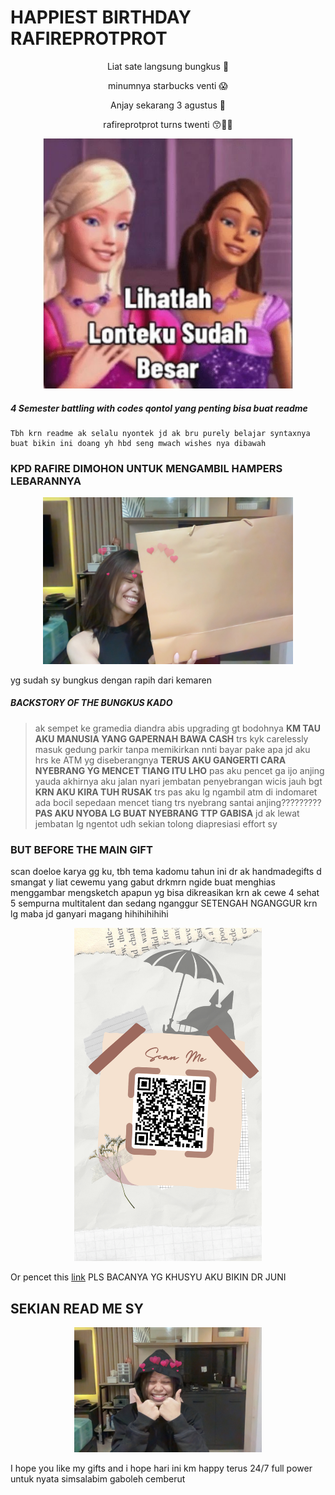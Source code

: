 # HAPPIEST BIRTHDAY RAFIREPROTPROT

<p align="center">
Liat sate langsung bungkus 🤤
</p>
<p align="center">
minumnya starbucks venti 😱
</p>
<p align="center">
Anjay sekarang 3 agustus 👀
</p>
<p align="center">
rafireprotprot turns twenti 😙🖕🏻
</p>

<p align="center">
  <img width="400" src="https://raw.githubusercontent.com/caithleend5/hbdseng.github.io/gh-pages/87d42bf0c81a67b11d583e673e125d9f.jpeg">
</p>
  

##### 4 Semester battling with ***codes qontol*** yang penting bisa buat readme 

```
Tbh krn readme ak selalu nyontek jd ak bru purely belajar syntaxnya buat bikin ini doang yh hbd seng mwach wishes nya dibawah
```

### KPD RAFIRE DIMOHON UNTUK MENGAMBIL HAMPERS LEBARANNYA

<p align="center">
  <img width="400" src="https://raw.githubusercontent.com/caithleend5/hbdseng.github.io/gh-pages/Photo%20on%2001-08-22%20at%2019.45%20%232.jpg">
</p>
  

yg sudah sy bungkus dengan rapih dari kemaren 

##### BACKSTORY OF THE BUNGKUS KADO 


> ak sempet ke gramedia diandra abis upgrading gt bodohnya **KM TAU AKU MANUSIA YANG GAPERNAH BAWA CASH** trs kyk carelessly masuk gedung parkir tanpa memikirkan nnti bayar pake apa jd aku hrs ke ATM yg diseberangnya **TERUS AKU GANGERTI CARA NYEBRANG YG MENCET TIANG ITU LHO** pas aku pencet ga ijo anjing yauda akhirnya aku jalan nyari jembatan penyebrangan wicis jauh bgt **KRN AKU KIRA TUH RUSAK** trs pas aku lg ngambil atm di indomaret ada bocil sepedaan mencet tiang trs nyebrang santai anjing????????? **PAS AKU NYOBA LG BUAT NYEBRANG TTP GABISA** jd ak lewat jembatan lg ngentot udh sekian tolong diapresiasi effort sy

### BUT BEFORE THE MAIN GIFT

scan doeloe karya gg ku, tbh tema kadomu tahun ini dr ak handmadegifts d smangat y liat cewemu yang gabut drkmrn ngide buat menghias menggambar mengsketch apapun yg bisa dikreasikan krn ak cewe 4 sehat 5 sempurna multitalent dan sedang nganggur SETENGAH NGANGGUR krn lg maba jd ganyari magang hihihihihihi

<p align="center">
  <img width="300" src="https://raw.githubusercontent.com/caithleend5/hbdseng.github.io/gh-pages/Beige%20Aesthetic%20Valentine%20Coupon%20Discount%20Instagram%20Story.png">
</p>

Or pencet this [link](https://drive.google.com/drive/folders/1uZUTknOVBsIVkzJc1Cd2QHprtILGgd1Q?usp=sharing) 
PLS BACANYA YG KHUSYU AKU BIKIN DR JUNI

## SEKIAN READ ME SY

<p align="center">
  <img width="300" src="https://github.com/caithleend5/hbdseng.github.io/blob/gh-pages/Photo%20on%2001-08-22%20at%2020.38.jpg">
</p>

I hope you like my gifts and i hope hari ini km happy terus 24/7 full power untuk nyata simsalabim gaboleh cemberut 
